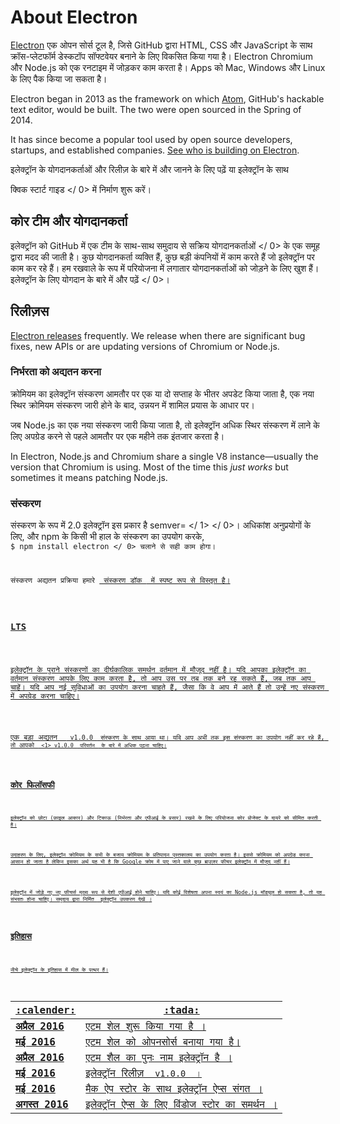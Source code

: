 # About Electron

[Electron](https://electronjs.org) एक ओपन सोर्स टूल है, जिसे GitHub द्वारा HTML, CSS और JavaScript के साथ क्रॉस-प्लेटफॉर्म डेस्कटॉप सॉफ्टवेयर बनाने के लिए विकसित किया गया है। Electron Chromium और Node.js को एक रनटाइम में जोड़कर काम करता है। Apps को Mac, Windows और Linux के लिए पैक किया जा सकता है।

Electron began in 2013 as the framework on which [Atom](https://atom.io), GitHub's hackable text editor, would be built. The two were open sourced in the Spring of 2014.

It has since become a popular tool used by open source developers, startups, and established companies. [See who is building on Electron](https://electronjs.org/apps).

</a>इलेक्ट्रॉन के योगदानकर्ताओं और रिलीज़ के बारे में और जानने के लिए पढ़ें या इलेक्ट्रॉन के साथ

 क्विक स्टार्ट गाइड </ 0> में निर्माण शुरू करें।</p> 



## कोर टीम और योगदानकर्ता

इलेक्ट्रॉन को GitHub में एक टीम के साथ-साथ समुदाय से  सक्रिय योगदानकर्ताओं </ 0> के एक समूह द्वारा मदद की जाती है। कुछ योगदानकर्ता व्यक्ति हैं, कुछ बड़ी कंपनियों में काम करते हैं जो इलेक्ट्रॉन पर काम कर रहे हैं। हम रखवाले के रूप में परियोजना में लगातार योगदानकर्ताओं को जोड़ने के लिए खुश हैं। इलेक्ट्रॉन के लिए योगदान  के बारे में और पढ़ें </ 0>।</p> 



## रिलीज़स

[Electron releases](https://github.com/electron/electron/releases) frequently. We release when there are significant bug fixes, new APIs or are updating versions of Chromium or Node.js.



### निर्भरता को अद्यतन करना

क्रोमियम का इलेक्ट्रॉन संस्करण आमतौर पर एक या दो सप्ताह के भीतर अपडेट किया जाता है, एक नया स्थिर क्रोमियम संस्करण जारी होने के बाद, उन्नयन में शामिल प्रयास के आधार पर।

जब Node.js का एक नया संस्करण जारी किया जाता है, तो इलेक्ट्रॉन अधिक स्थिर संस्करण में लाने के लिए अपग्रेड करने से पहले आमतौर पर एक महीने तक इंतजार करता है।

In Electron, Node.js and Chromium share a single V8 instance—usually the version that Chromium is using. Most of the time this _just works_ but sometimes it means patching Node.js.



### संस्करण

संस्करण के रूप में 2.0 इलेक्ट्रॉन  इस प्रकार है  semver= </ 1> </ 0>।
अधिकांश अनुप्रयोगों के लिए, और npm के किसी भी हाल के संस्करण का उपयोग करके, <code> $ npm install electron </ 0> चलाने से सही काम होगा।</p>

<p spaces-before="0">संस्करण अद्यतन प्रक्रिया हमारे <a href="electron-versioning.md"> संस्करण डॉक </ 0> में स्पष्ट रूप से विस्तृत है।</p>

<h3 spaces-before="0">LTS</h3>

<p spaces-before="0">इलेक्ट्रॉन के पुराने संस्करणों का दीर्घकालिक समर्थन वर्तमान में मौजूद नहीं है। यदि आपका इलेक्ट्रॉन का वर्तमान संस्करण आपके लिए काम करता है, तो आप उस पर तब तक बने रह सकते हैं, जब तक आप चाहें। यदि आप नई सुविधाओं का उपयोग करना चाहते हैं, जैसा कि वे आप में आते हैं तो उन्हें नए संस्करण में अपग्रेड करना चाहिए।</p>

<p spaces-before="0">एक बड़ा अद्यतन  <code> v1.0.0 </ 0> संस्करण के साथ आया था। यदि आप अभी तक इस संस्करण का उपयोग नहीं कर रहे हैं, तो आपको <code> <1> v1.0.0 </ 1> परिवर्तन </ 0> के बारे में अधिक पढ़ना चाहिए।</p>

<h2 spaces-before="0">कोर फिलॉसफी</h2>

<p spaces-before="0">इलेक्ट्रॉन को छोटा (फ़ाइल आकार) और टिकाऊ (निर्भरता और एपीआई के प्रसार) रखने के लिए परियोजना कोर प्रोजेक्ट के दायरे को सीमित करती है।</p>

<p spaces-before="0">उदाहरण के लिए, इलेक्ट्रॉन क्रोमियम के सभी के बजाय क्रोमियम के प्रतिपादन पुस्तकालय का उपयोग करता है। इससे क्रोमियम को अपग्रेड करना आसान हो जाता है लेकिन इसका अर्थ यह भी है कि Google क्रोम में पाए जाने वाले कुछ ब्राउज़र फीचर इलेक्ट्रॉन में मौजूद नहीं हैं।</p>

<p spaces-before="0">इलेक्ट्रॉन में जोड़े गए नए फीचर्स मुख्य रूप से देशी एपीआई होने चाहिए। यदि कोई विशेषता अपना स्वयं का Node.js मॉड्यूल हो सकता है, तो यह संभवतः होना चाहिए। समुदाय द्वारा निर्मित <a href="https://electronjs.org/community"> ​​इलेक्ट्रॉन उपकरण देखें </ 0>।</p>

<h2 spaces-before="0">इतिहास</h2>

<p spaces-before="0">नीचे इलेक्ट्रॉन के इतिहास में मील के पत्थर हैं।</p>

<table spaces-before="0" line-breaks-before="2">
<thead>
<tr>
  <th>:calender:</th>
  <th>:tada:</th>
</tr>
</thead>
<tbody>
<tr>
  <td><strong x-id="1">अप्रैल 2016</strong></td>
  <td><a href="https://github.com/electron/electron/commit/6ef8875b1e93787fa9759f602e7880f28e8e6b45"> एटम शेल शुरू किया गया है </ 0>।</td>
</tr>
<tr>
  <td><strong x-id="1">मई 2016</strong></td>
  <td><a href="https://blog.atom.io/2014/05/06/atom-is-now-open-source.html"> एटम शेल को ओपनसोर्स </ 0> बनाया गया है।</td>
</tr>
<tr>
  <td><strong x-id="1">अप्रैल 2016</strong></td>
  <td><a href="https://github.com/electron/electron/pull/1389"> एटम शैल का पुनः नाम इलेक्ट्रॉन है </ 0>।</td>
</tr>
<tr>
  <td><strong x-id="1">मई 2016</strong></td>
  <td><a href="https://electronjs.org/blog/electron-1-0"> इलेक्ट्रॉन रिलीज़ <code> v1.0.0 </ 1> </ 0>।</td>
</tr>
<tr>
  <td><strong x-id="1">मई 2016</strong></td>
  <td>मैक ऐप स्टोर के साथ <a href="mac-app-store-submission-guide.md"> इलेक्ट्रॉन ऐप्स संगत </ 0>।</td>
</tr>
<tr>
  <td><strong x-id="1">अगस्त 2016</strong></td>
  <td><a href="windows-store-guide.md"> इलेक्ट्रॉन ऐप्स के लिए विंडोज स्टोर का समर्थन </ 0>।</td>
</tr>
</tbody>
</table>
